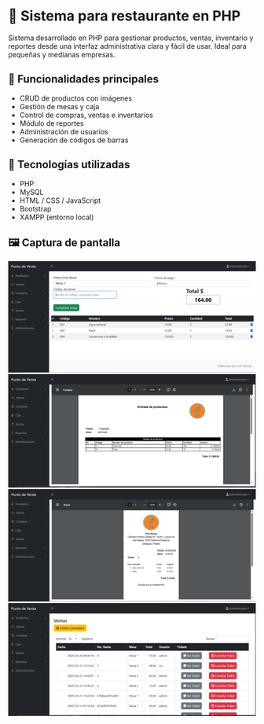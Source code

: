 # 🛒 Sistema para restaurante en PHP

Sistema desarrollado en PHP para gestionar productos, ventas, inventario y reportes desde una interfaz administrativa clara y fácil de usar. Ideal para pequeñas y medianas empresas.

## 🚀 Funcionalidades principales

- CRUD de productos con imágenes
- Gestión de mesas y caja
- Control de compras, ventas e inventarios
- Módulo de reportes
- Administración de usuarios
- Generación de códigos de barras

## 🧰 Tecnologías utilizadas

- PHP
- MySQL
- HTML / CSS / JavaScript
- Bootstrap
- XAMPP (entorno local)

## 🖼️ Captura de pantalla

![Caja_venta](https://github.com/CrabTeuton/Restaurant_Software/blob/main/screenshots/Caja_Venta.png)
![Entrada_insumos](https://github.com/CrabTeuton/Restaurant_Software/blob/main/screenshots/Entrada_Insumos.png)
![Muestra_tickets](https://github.com/CrabTeuton/Restaurant_Software/blob/main/screenshots/Muestra_Ticket.png)
![ventas](https://github.com/CrabTeuton/Restaurant_Software/blob/main/screenshots/ventas.png)
